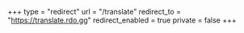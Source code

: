+++
type = "redirect"
url = "/translate"
redirect_to = "https://translate.rdo.gg"
redirect_enabled = true
private = false
+++